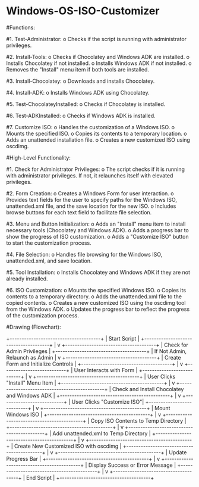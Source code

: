 # Windows-OS-ISO-Customizer

#Functions:

#1.	Test-Administrator:
o	Checks if the script is running with administrator privileges.

#2.	Install-Tools:
o	Checks if Chocolatey and Windows ADK are installed.
o	Installs Chocolatey if not installed.
o	Installs Windows ADK if not installed.
o	Removes the "Install" menu item if both tools are installed.

#3.	Install-Chocolatey:
o	Downloads and installs Chocolatey.

#4.	Install-ADK:
o	Installs Windows ADK using Chocolatey.

#5.	Test-ChocolateyInstalled:
o	Checks if Chocolatey is installed.

#6.	Test-ADKInstalled:
o	Checks if Windows ADK is installed.

#7.	Customize ISO:
o	Handles the customization of a Windows ISO.
o	Mounts the specified ISO.
o	Copies its contents to a temporary location.
o	Adds an unattended installation file.
o	Creates a new customized ISO using oscdimg.

#High-Level Functionality:

#1.	Check for Administrator Privileges:
o	The script checks if it is running with administrator privileges. If not, it relaunches itself with elevated privileges.

#2.	Form Creation:
o	Creates a Windows Form for user interaction.
o	Provides text fields for the user to specify paths for the Windows ISO, unattended.xml file, and the save location for the new ISO.
o	Includes browse buttons for each text field to facilitate file selection.

#3.	Menu and Button Initialization:
o	Adds an "Install" menu item to install necessary tools (Chocolatey and Windows ADK).
o	Adds a progress bar to show the progress of ISO customization.
o	Adds a "Customize ISO" button to start the customization process.

#4.	File Selection:
o	Handles file browsing for the Windows ISO, unattended.xml, and save location.

#5.	Tool Installation:
o	Installs Chocolatey and Windows ADK if they are not already installed.

#6.	ISO Customization:
o	Mounts the specified Windows ISO.
o	Copies its contents to a temporary directory.
o	Adds the unattended.xml file to the copied contents.
o	Creates a new customized ISO using the oscdimg tool from the Windows ADK.
o	Updates the progress bar to reflect the progress of the customization process.

#Drawing (Flowchart):

+--------------------------------------+
|          Start Script                |
+--------------------------------------+
                   |
                   v
+--------------------------------------+
| Check for Admin Privileges           |
+--------------------------------------+
                   |
           If Not Admin, Relaunch as Admin
                   |
                   v
+--------------------------------------+
| Create Form and Initialize Controls  |
+--------------------------------------+
                   |
                   v
+---------------------------+
| User Interacts with Form  |
+---------------------------+
                   |
                   v
+-------------------------------------------+
| User Clicks "Install" Menu Item           |
+-------------------------------------------+
                   |
                   v
+----------------------------------------------+
| Check and Install Chocolatey and Windows ADK |
+----------------------------------------------+
                   |
                   v
+---------------------------+
| User Clicks "Customize ISO"|
+---------------------------+
                   |
                   v
+-------------------------------------------+
| Mount Windows ISO                         |
+-------------------------------------------+
                   |
                   v
+-------------------------------------------+
| Copy ISO Contents to Temp Directory       |
+-------------------------------------------+
                   |
                   v
+-------------------------------------------+
| Add unattended.xml to Temp Directory      |
+-------------------------------------------+
                   |
                   v
+-------------------------------------------+
| Create New Customized ISO with oscdimg    |
+-------------------------------------------+
                   |
                   v
+-------------------------------------------+
| Update Progress Bar                       |
+-------------------------------------------+
                   |
                   v
+-------------------------------------------+
| Display Success or Error Message          |
+-------------------------------------------+
                   |
                   v
+--------------------------------------+
|             End Script               |
+--------------------------------------+
